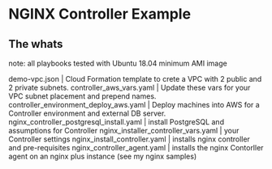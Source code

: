 NGINX Controller Example
=========

The whats
------------

note: all playbooks tested with Ubuntu 18.04 minimum AMI image

demo-vpc.json | Cloud Formation template to crete a VPC with 2 public and 2 private subnets.
controller_aws_vars.yaml | Update these vars for your VPC subnet placement and prepend names.
controller_environment_deploy_aws.yaml | Deploy machines into AWS for a Controller environment and external DB server.
nginx_controller_postgresql_install.yaml | install PostgreSQL and assumptions for Controller
nginx_installer_controller_vars.yaml | your Controller settings
nginx_install_controller.yaml | installs nginx controller and pre-requisites
nginx_controller_agent.yaml | installs the nginx Contorller agent on an nginx plus instance (see my nginx samples)